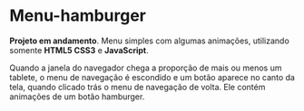 # Menu-hamburger
**Projeto em andamento**.
Menu simples com algumas animações, utilizando somente **HTML5 CSS3** e **JavaScript**. 


Quando a janela do navegador chega a proporção de mais ou menos um tablete, o menu de navegação é escondido
e um botão aparece no canto da tela, quando clicado trás o menu de navegação de volta. Ele contém animações 
de um botão hamburger.
